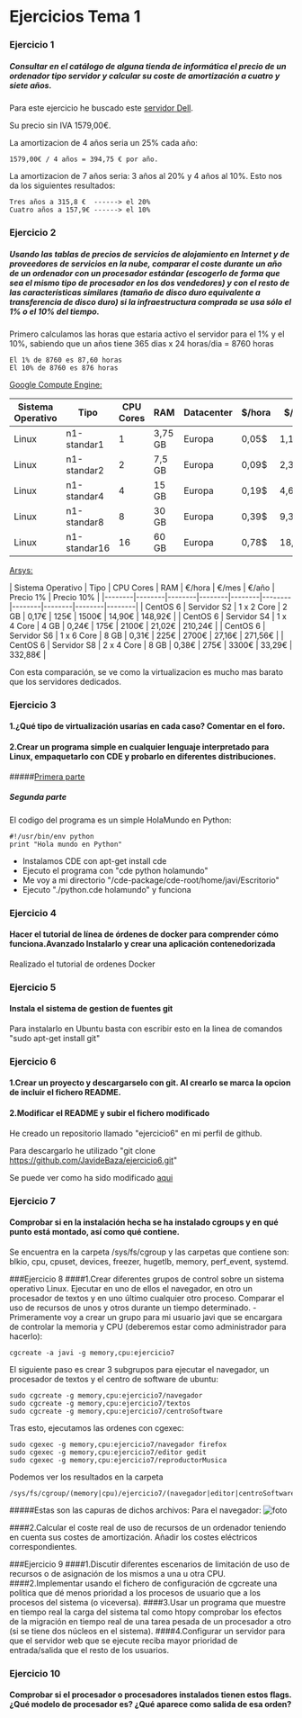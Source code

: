 # Ejercicios Tema 1

### Ejercicio 1
##### Consultar en el catálogo de alguna tienda de informática el precio de un ordenador tipo servidor y calcular su coste de amortización a cuatro y siete años.

Para este ejercicio he buscado este [servidor Dell](http://configure.euro.dell.com/dellstore/config.aspx?oc=pet110ii04&model_id=poweredge-t110-2&c=es&l=es&s=bsd&cs=esbsdt1&).

Su precio sin IVA 1579,00€. 

La amortizacion de 4 años seria un 25% cada año:

	1579,00€ / 4 años = 394,75 € por año. 

La amortizacion de 7 años seria: 3 años al 20% y 4 años al 10%. Esto nos da los siguientes resultados:

	Tres años a 315,8 €  ------> el 20%
    Cuatro años a 157,9€ ------> el 10%


### Ejercicio 2
##### Usando las tablas de precios de servicios de alojamiento en Internet y de proveedores de servicios en la nube, comparar el coste durante un año de un ordenador con un procesador estándar (escogerlo de forma que sea el mismo tipo de procesador en los dos vendedores) y con el resto de las características similares (tamaño de disco duro equivalente a transferencia de disco duro) si la infraestructura comprada se usa sólo el 1% o el 10% del tiempo.

Primero calculamos las horas que estaria activo el servidor para el 1% y el 10%, sabiendo que un años tiene 365 dias x 24 horas/dia = 8760 horas

	El 1% de 8760 es 87,60 horas
    El 10% de 8760 es 876 horas

[Google Compute Engine:](https://cloud.google.com/products/calculator/)

| Sistema Operativo | Tipo | CPU Cores | RAM | Datacenter | $/hora | $/dia | $/mes | $/año | Precio 1% | Precio 10% |
|--------|--------|--------|--------|--------|--------|--------|--------|--------|--------|--------|
| Linux | n1-standar1 | 1 | 3,75 GB | Europa | 0,05$ | 1,16$ | 34,87$ | 418,44$  |  4,38$ | 43,80$ |
| Linux | n1-standar2 | 2 | 7,5 GB | Europa | 0,09$ | 2,33$ | 69,75$ | 837$  |  7,88$ | 78,84$ |
| Linux | n1-standar4 | 4 | 15 GB | Europa | 0,19$ | 4,65$ | 139,49$ |  1673,88$ | 16,64$  | 116,44$ |
| Linux | n1-standar8 | 8 | 30 GB | Europa | 0,39$ | 9,30$ | 278,98$ | 3347,76$  | 34,16$  | 341,64$ |
| Linux | n1-standar16 | 16 | 60 GB | Europa | 0,78$ | 18,60$ | 557,96$ | 6695,52$  | 68,32$  | 683,28$ |


[Arsys:](www.arsys.es/servidores/dedicados)

| Sistema Operativo | Tipo | CPU Cores | RAM | €/hora | €/mes | €/año | Precio 1% | Precio 10% |
|--------|--------|--------|--------|--------|--------|--------|--------|--------|--------|
| CentOS 6 | Servidor S2 | 1 x 2 Core | 2 GB | 0,17€ | 125€ | 1500€ |  14,90€ | 148,92€ |
| CentOS 6 | Servidor S4 | 1 x 4 Core | 4 GB | 0,24€ | 175€ | 2100€ |  21,02€ | 210,24€ |
| CentOS 6 | Servidor S6 | 1 x 6 Core | 8 GB | 0,31€ | 225€ | 2700€ | 27,16€  | 271,56€ |
| CentOS 6 | Servidor S8 | 2 x 4 Core | 8 GB | 0,38€ | 275€ | 3300€ | 33,29€  | 332,88€ |

Con esta comparación, se ve como la virtualizacion es mucho mas barato que los servidores dedicados.

### Ejercicio 3
#### 1.¿Qué tipo de virtualización usarías en cada caso? Comentar en el foro.
#### 2.Crear un programa simple en cualquier lenguaje interpretado para Linux, empaquetarlo con CDE y probarlo en diferentes distribuciones.

#####[Primera parte](https://github.com/JJ/GII-2014/issues/71)

##### Segunda parte

El codigo del programa es un simple HolaMundo en Python:

```
#!/usr/bin/env python
print "Hola mundo en Python"
```

- Instalamos CDE con apt-get install cde
- Ejecuto el programa con "cde python holamundo"
- Me voy a mi directorio "/cde-package/cde-root/home/javi/Escritorio"
- Ejecuto "./python.cde holamundo" y funciona

### Ejercicio 4
#### Hacer el tutorial de línea de órdenes de docker para comprender cómo funciona.Avanzado Instalarlo y crear una aplicación contenedorizada

Realizado el tutorial de ordenes Docker

### Ejercicio 5
#### Instala el sistema de gestion de fuentes git
Para instalarlo en Ubuntu basta con escribir esto en la linea de comandos "sudo apt-get install git"

### Ejercicio 6
#### 1.Crear un proyecto y descargarselo con git. Al crearlo se marca la opcion de incluir el fichero README.
#### 2.Modificar el README y subir el fichero modificado
He creado un repositorio llamado "ejercicio6" en mi perfil de github.

Para descargarlo he utilizado "git clone https://github.com/JavideBaza/ejercicio6.git"

Se puede ver como ha sido modificado [aqui](https://github.com/JavideBaza/ejercicio6/blob/master/README.md)

### Ejercicio 7
#### Comprobar si en la instalación hecha se ha instalado cgroups y en qué punto está montado, así como qué contiene. 
Se encuentra en la carpeta /sys/fs/cgroup y las carpetas que contiene son: blkio, cpu, cpuset, devices, freezer, hugetlb, memory, perf_event, systemd.


###Ejercicio 8
####1.Crear diferentes grupos de control sobre un sistema operativo Linux. Ejecutar en uno de ellos el navegador, en otro un procesador de textos y en uno último cualquier otro proceso. Comparar el uso de recursos de unos y otros durante un tiempo determinado.
-Primeramente voy a crear un grupo para mi usuario javi que se encargara de  controlar la memoria y CPU (deberemos estar como administrador para hacerlo):

	cgcreate -a javi -g memory,cpu:ejercicio7
El siguiente paso es crear 3 subgrupos para ejecutar el navegador, un procesador de textos y el centro de software de ubuntu:

	sudo cgcreate -g memory,cpu:ejercicio7/navegador
	sudo cgcreate -g memory,cpu:ejercicio7/textos
	sudo cgcreate -g memory,cpu:ejercicio7/centroSoftware
    
Tras esto, ejecutamos las ordenes con cgexec:

	sudo cgexec -g memory,cpu:ejercicio7/navegador firefox
	sudo cgexec -g memory,cpu:ejercicio7/editor gedit
	sudo cgexec -g memory,cpu:ejercicio7/reproductorMusica 
Podemos ver los resultados en la carpeta

	/sys/fs/cgroup/(memory|cpu)/ejercicio7/(navegador|editor|centroSoftware)
#####Estas son las capuras de dichos archivos:
Para el navegador:
![foto]()

####2.Calcular el coste real de uso de recursos de un ordenador teniendo en cuenta sus costes de amortización. Añadir los costes eléctricos correspondientes.


###Ejercicio 9
####1.Discutir diferentes escenarios de limitación de uso de recursos o de asignación de los mismos a una u otra CPU.
####2.Implementar usando el fichero de configuración de cgcreate una política que dé menos prioridad a los procesos de usuario que a los procesos del sistema (o viceversa).
####3.Usar un programa que muestre en tiempo real la carga del sistema tal como htopy comprobar los efectos de la migración en tiempo real de una tarea pesada de un procesador a otro (si se tiene dos núcleos en el sistema).
####4.Configurar un servidor para que el servidor web que se ejecute reciba mayor prioridad de entrada/salida que el resto de los usuarios.

### Ejercicio 10
#### Comprobar si el procesador o procesadores instalados tienen estos flags. ¿Qué modelo de procesador es? ¿Qué aparece como salida de esa orden?






